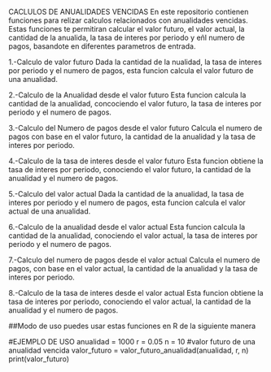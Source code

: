CACLULOS DE ANUALIDADES VENCIDAS
En este repositorio contienen funciones para relizar calculos relacionados con anualidades vencidas. Estas funciones te permitiran calcular el valor futuro, el valor actual, la cantidad de la anualida, la tasa de interes por periodo y eñl numero de pagos, basandote en diferentes parametros de entrada.

1.-Calculo de valor futuro
Dada la cantidad de la nualidad, la tasa de interes por periodo y el numero de pagos, esta funcion calcula el valor futuro de una anualidad.

2.-Calculo de la Anualidad desde el valor futuro
Esta funcion calcula la cantidad de la anualidad, concociendo el valor futuro, la tasa de interes por periodo y el numero de pagos.

3.-Calculo del Numero de pagos desde el valor futuro
Calcula el numero de pagos con base en el valor futuro, la cantidad de la anualidad y la tasa de interes por periodo.

4.-Calculo de la tasa de interes desde el valor futuro
Esta funcion obtiene la tasa de interes por periodo, conociendo el valor futuro, la cantidad de la anualidad y el numero de pagos.

5.-Calculo del valor actual
Dada la cantidad de la anualidad, la tasa de interes por periodo y el numero de pagos, esta funcion calcula el valor actual de una anualidad.

6.-Calculo de la anualidad desde el valor actual
Esta funcion calcula la cantidad de la anualidad, conociendo el valor actual, la tasa de interes por periodo y el numero de pagos.

7.-Calculo del numero de pagos desde el valor actual
Calcula el numero de pagos, con base en el valor actual, la cantidad de la anualidad y la tasa de interes por periodo.

8.-Calculo de la tasa de interes desde el valor actual
Esta funcion obtiene la tasa de interes por periodo, conociendo el valor actual, la cantidad de la anualidad y el numero de pagos.

##Modo de uso 
puedes usar estas funciones en R de la siguiente manera

#EJEMPLO DE USO
anualidad = 1000
r = 0.05
n = 10
#valor futuro de una anualidad vencida 
valor_futuro = valor_futuro_anualidad(anualidad, r, n)
print(valor_futuro)
